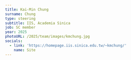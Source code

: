 ```yaml
---
title: Kai-Min Chung
surname: Chung
type: steering
subtitle: IIS, Academia Sinica
job: SC member
year: 2025
photoURL: /2025/team/images/kmchung.jpg
socials:
  - link: 'https://homepage.iis.sinica.edu.tw/~kmchung/'
    name: Site
---
```

